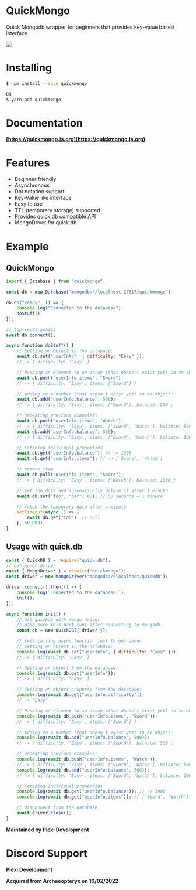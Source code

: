 # QuickMongo

Quick Mongodb wrapper for beginners that provides key-value based interface.

![](https://camo.githubusercontent.com/ee0b303561b8c04223d4f469633e2088968cf514f0f6901c729331c462a32f10/68747470733a2f2f63646e2e646973636f72646170702e636f6d2f6174746163686d656e74732f3739333638393539323431343939343436362f3833323039343438363834353834393631302f6c6f676f2e37393539646231325f35302e706e67)

# Installing

```bash
$ npm install --save quickmongo

OR
$ yarn add quickmongo
```

# Documentation
**[https://quickmongo.js.org](https://quickmongo.js.org)**

# Features
- Beginner friendly
- Asynchronous
- Dot notation support
- Key-Value like interface
- Easy to use
- TTL (temporary storage) supported
- Provides quick.db compatible API
- MongoDriver for quick.db

# Example

## QuickMongo

```js
import { Database } from "quickmongo";

const db = new Database("mongodb://localhost:27017/quickmongo");

db.on("ready", () => {
    console.log("Connected to the database");
    doStuff();
});

// top-level awaits
await db.connect(); 

async function doStuff() {
    // Setting an object in the database:
    await db.set("userInfo", { difficulty: "Easy" });
    // -> { difficulty: 'Easy' }

    // Pushing an element to an array (that doesn't exist yet) in an object:
    await db.push("userInfo.items", "Sword");
    // -> { difficulty: 'Easy', items: ['Sword'] }

    // Adding to a number (that doesn't exist yet) in an object:
    await db.add("userInfo.balance", 500);
    // -> { difficulty: 'Easy', items: ['Sword'], balance: 500 }

    // Repeating previous examples:
    await db.push("userInfo.items", "Watch");
    // -> { difficulty: 'Easy', items: ['Sword', 'Watch'], balance: 500 }
    await db.add("userInfo.balance", 500);
    // -> { difficulty: 'Easy', items: ['Sword', 'Watch'], balance: 1000 }

    // Fetching individual properties
    await db.get("userInfo.balance"); // -> 1000
    await db.get("userInfo.items"); // -> ['Sword', 'Watch']

    // remove item
    await db.pull("userInfo.items", "Sword");
    // -> { difficulty: 'Easy', items: ['Watch'], balance: 1000 }

    // set the data and automatically delete it after 1 minute
    await db.set("foo", "bar", 60); // 60 seconds = 1 minute

    // fetch the temporary data after a minute
    setTimeout(async () => {
        await db.get("foo"); // null
    }, 60_000);
}
```

## Usage with quick.db

```js
const { QuickDB } = require("quick.db");
// get mongo driver
const { MongoDriver } = require("quickmongo");
const driver = new MongoDriver("mongodb://localhost/quickdb");

driver.connect().then(() => {
    console.log(`Connected to the database!`);
    init();
});

async function init() {
    // use quickdb with mongo driver
    // make sure this part runs after connecting to mongodb
    const db = new QuickDB({ driver });

    // self calling async function just to get async
    // Setting an object in the database:
    console.log(await db.set("userInfo", { difficulty: "Easy" }));
    // -> { difficulty: 'Easy' }

    // Getting an object from the database:
    console.log(await db.get("userInfo"));
    // -> { difficulty: 'Easy' }

    // Getting an object property from the database:
    console.log(await db.get("userInfo.difficulty"));
    // -> 'Easy'

    // Pushing an element to an array (that doesn't exist yet) in an object:
    console.log(await db.push("userInfo.items", "Sword"));
    // -> { difficulty: 'Easy', items: ['Sword'] }

    // Adding to a number (that doesn't exist yet) in an object:
    console.log(await db.add("userInfo.balance", 500));
    // -> { difficulty: 'Easy', items: ['Sword'], balance: 500 }

    // Repeating previous examples:
    console.log(await db.push("userInfo.items", "Watch"));
    // -> { difficulty: 'Easy', items: ['Sword', 'Watch'], balance: 500 }
    console.log(await db.add("userInfo.balance", 500));
    // -> { difficulty: 'Easy', items: ['Sword', 'Watch'], balance: 1000 }

    // Fetching individual properties
    console.log(await db.get("userInfo.balance")); // -> 1000
    console.log(await db.get("userInfo.items")); // ['Sword', 'Watch']

    // disconnect from the database
    await driver.close();
}
```

**Maintained by Plexi Development**

# Discord Support
**[Plexi Development](https://discord.gg/plexidev)**

**Acquired from Archaeopteryx on 10/02/2022**
